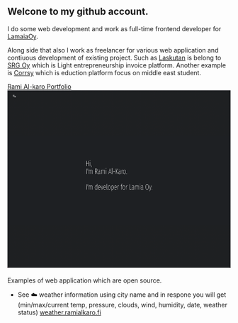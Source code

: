 ## Welcone to my github account.

I do some web development and work as full-time frontend developer for [LamaiaOy](https://lamia.fi/).

Along side that also I work as freelancer for various web application and contiuous development of existing project. Such as [Laskutan](https://www.laskutan.com/) is belong to [SRG Oy](https://www.srgyhtiot.fi/) which is Light entrepreneurship invoice platform. Another example is [Corrsy](https://corrsy.com) which is eduction platform focus on middle east student. 

[Rami Al-karo Portfolio](https://ramialkaro.fi)
<br/>
<img src="portfolio.png" alt="ramialkaro.fi" style="width:100%; height:400px;"/>
<br/>
<br/>
Examples of web application which are open source. 

* See ☁️  weather information using city name and in respone you will get (min/max/current temp, pressure, clouds, wind, humidity, date, weather status) [weather.ramialkaro.fi](https://weather.ramialkaro.fi/)
